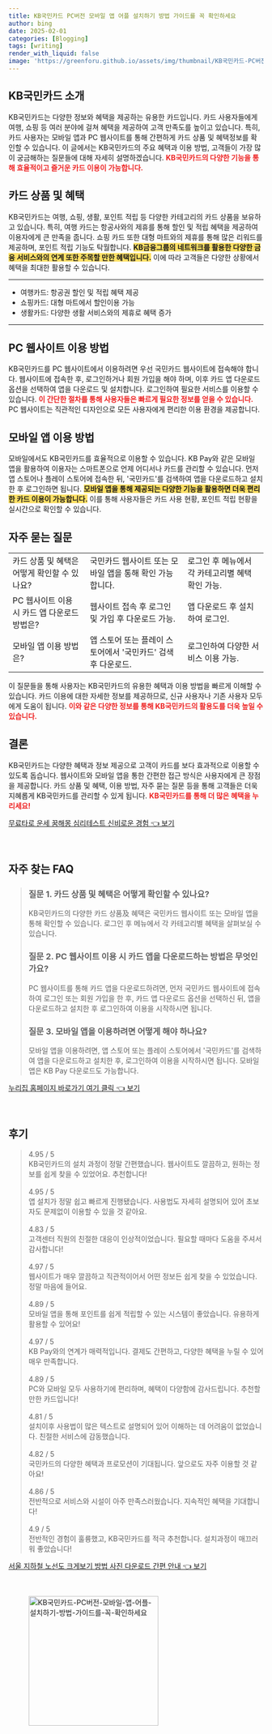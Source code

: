 ```yaml
---
title: KB국민카드 PC버전 모바일 앱 어플 설치하기 방법 가이드를 꼭 확인하세요
author: bing
date: 2025-02-01
categories: [Blogging]
tags: [writing]
render_with_liquid: false
image: 'https://greenforu.github.io/assets/img/thumbnail/KB국민카드-PC버전-모바일-앱-어플-설치하기-방법-가이드를-꼭-확인하세요.webp'
---
```



<h2 id='KB국민카드_소개'>KB국민카드 소개</h2>

<p>KB국민카드는 다양한 정보와 혜택을 제공하는 유용한 카드입니다. 카드 사용자들에게 여행, 쇼핑 등 여러 분야에 걸쳐 혜택을 제공하여 고객 만족도를 높이고 있습니다. 특히, 카드 사용자는 모바일 앱과 PC 웹사이트를 통해 간편하게 카드 상품 및 혜택정보를 확인할 수 있습니다. 이 글에서는 KB국민카드의 주요 혜택과 이용 방법, 고객들이 가장 많이 궁금해하는 질문들에 대해 자세히 설명하겠습니다. <b><span style="color: #ee2323;">KB국민카드의 다양한 기능을 통해 효율적이고 즐거운 카드 이용이 가능합니다.</span></b></p>

<h2 id='카드_상품_및_혜택'>카드 상품 및 혜택</h2>

<p>KB국민카드는 여행, 쇼핑, 생활, 포인트 적립 등 다양한 카테고리의 카드 상품을 보유하고 있습니다. 특히, 여행 카드는 항공사와의 제휴를 통해 할인 및 적립 혜택을 제공하여 이용자에게 큰 만족을 줍니다. 쇼핑 카드 또한 대형 마트와의 제휴를 통해 많은 리워드를 제공하며, 포인트 적립 기능도 탁월합니다. <b><span style="background-color: #ffe066;">KB금융그룹의 네트워크를 활용한 다양한 금융 서비스와의 연계 또한 주목할 만한 혜택입니다.</span></b> 이에 따라 고객들은 다양한 상황에서 혜택을 최대한 활용할 수 있습니다.</p>

<hr />

<ul>
    <li>여행카드: 항공권 할인 및 적립 혜택 제공</li>
    <li>쇼핑카드: 대형 마트에서 할인이용 가능</li>
    <li>생활카드: 다양한 생활 서비스와의 제휴로 혜택 증가</li>
</ul>

<hr />

<h2 id='PC_웹사이트_이용_방법'>PC 웹사이트 이용 방법</h2>

<p>KB국민카드를 PC 웹사이트에서 이용하려면 우선 국민카드 웹사이트에 접속해야 합니다. 웹사이트에 접속한 후, 로그인하거나 회원 가입을 해야 하며, 이후 카드 앱 다운로드 옵션을 선택하여 앱을 다운로드 및 설치합니다. 로그인하여 필요한 서비스를 이용할 수 있습니다. <b><span style="color: #ee2323;">이 간단한 절차를 통해 사용자들은 빠르게 필요한 정보를 얻을 수 있습니다.</span></b> PC 웹사이트는 직관적인 디자인으로 모든 사용자에게 편리한 이용 환경을 제공합니다.</p>

<h2 id='모바일_앱_이용_방법'>모바일 앱 이용 방법</h2>

<p>모바일에서도 KB국민카드를 효율적으로 이용할 수 있습니다. KB Pay와 같은 모바일 앱을 활용하여 이용자는 스마트폰으로 언제 어디서나 카드를 관리할 수 있습니다. 먼저 앱 스토어나 플레이 스토어에 접속한 뒤, '국민카드'를 검색하여 앱을 다운로드하고 설치한 후 로그인하면 됩니다. <b><span style="background-color: #ffe066;">모바일 앱을 통해 제공되는 다양한 기능을 활용하면 더욱 편리한 카드 이용이 가능합니다.</span></b> 이를 통해 사용자들은 카드 사용 현황, 포인트 적립 현황을 실시간으로 확인할 수 있습니다.</p>

<h2 id='자주_묻는_질문'>자주 묻는 질문</h2>

<table>
    <tr>
        <td>카드 상품 및 혜택은 어떻게 확인할 수 있나요?</td>
        <td>국민카드 웹사이트 또는 모바일 앱을 통해 확인 가능합니다.</td>
        <td>로그인 후 메뉴에서 각 카테고리별 혜택 확인 가능.</td>
    </tr>
    <tr>
        <td>PC 웹사이트 이용 시 카드 앱 다운로드 방법은?</td>
        <td>웹사이트 접속 후 로그인 및 가입 후 다운로드 가능.</td>
        <td>앱 다운로드 후 설치하여 로그인.</td>
    </tr>
    <tr>
        <td>모바일 앱 이용 방법은?</td>
        <td>앱 스토어 또는 플레이 스토어에서 '국민카드' 검색 후 다운로드.</td>
        <td>로그인하여 다양한 서비스 이용 가능.</td>
    </tr>
</table>

<p>이 질문들을 통해 사용자는 KB국민카드의 유용한 혜택과 이용 방법을 빠르게 이해할 수 있습니다. 카드 이용에 대한 자세한 정보를 제공하므로, 신규 사용자나 기존 사용자 모두에게 도움이 됩니다. <b><span style="color: #ee2323;">이와 같은 다양한 정보를 통해 KB국민카드의 활용도를 더욱 높일 수 있습니다.</span></b></p>

<h2 id='결론'>결론</h2>

<p>KB국민카드는 다양한 혜택과 정보 제공으로 고객이 카드를 보다 효과적으로 이용할 수 있도록 돕습니다. 웹사이트와 모바일 앱을 통한 간편한 접근 방식은 사용자에게 큰 장점을 제공합니다. 카드 상품 및 혜택, 이용 방법, 자주 묻는 질문 등을 통해 고객들은 더욱 지혜롭게 KB국민카드를 관리할 수 있게 됩니다. <b><span style="color: #ee2323;">KB국민카드를 통해 더 많은 혜택을 누리세요!</span></b></p>


<p><a class="click-button" title="무료타로 운세 꿈해몽 심리테스트 신비로운 경험" href="https://greenforu.github.io/posts/%EB%AC%B4%EB%A3%8C%ED%83%80%EB%A1%9C-%EC%9A%B4%EC%84%B8-%EA%BF%88%ED%95%B4%EB%AA%BD-%EC%8B%AC%EB%A6%AC%ED%85%8C%EC%8A%A4%ED%8A%B8-%EC%8B%A0%EB%B9%84%EB%A1%9C%EC%9A%B4-%EA%B2%BD%ED%97%98/" rel="dofollow">무료타로 운세 꿈해몽 심리테스트 신비로운 경험 👈 보기</a></p><br>
<h2 id='자주_찾는_FAQ'>자주 찾는 FAQ</h2>
<div itemscope="" itemtype="https://schema.org/FAQPage"> 
<blockquote> 
<div itemscope="" itemprop="mainEntity" itemtype="https://schema.org/Question"> 
<h3 itemprop="name">질문 1. 카드 상품 및 혜택은 어떻게 확인할 수 있나요?</h3> 
<div itemscope="" itemprop="acceptedAnswer" itemtype="https://schema.org/Answer"> 
<span itemprop="text"> 
<p>KB국민카드의 다양한 카드 상품及 혜택은 국민카드 웹사이트 또는 모바일 앱을 통해 확인할 수 있습니다. 로그인 후 메뉴에서 각 카테고리별 혜택을 살펴보실 수 있습니다.</p> 
</span> 
</div> 
</div> 

<div itemscope="" itemprop="mainEntity" itemtype="https://schema.org/Question"> 
<h3 itemprop="name">질문 2. PC 웹사이트 이용 시 카드 앱을 다운로드하는 방법은 무엇인가요?</h3> 
<div itemscope="" itemprop="acceptedAnswer" itemtype="https://schema.org/Answer"> 
<span itemprop="text"> 
<p>PC 웹사이트를 통해 카드 앱을 다운로드하려면, 먼저 국민카드 웹사이트에 접속하여 로그인 또는 회원 가입을 한 후, 카드 앱 다운로드 옵션을 선택하신 뒤, 앱을 다운로드하고 설치한 후 로그인하여 이용을 시작하시면 됩니다.</p> 
</span> 
</div> 
</div> 

<div itemscope="" itemprop="mainEntity" itemtype="https://schema.org/Question"> 
<h3 itemprop="name">질문 3. 모바일 앱을 이용하려면 어떻게 해야 하나요?</h3> 
<div itemscope="" itemprop="acceptedAnswer" itemtype="https://schema.org/Answer"> 
<span itemprop="text"> 
<p>모바일 앱을 이용하려면, 앱 스토어 또는 플레이 스토어에서 '국민카드'를 검색하여 앱을 다운로드하고 설치한 후, 로그인하여 이용을 시작하시면 됩니다. 모바일 앱은 KB Pay 다운로드도 가능합니다.</p> 
</span> 
</div> 
</div> 
</blockquote> 
</div>
<p><a class="click-button" title="누리집 홈페이지 바로가기 여기 클릭" href="https://greenforu.github.io/posts/%EB%88%84%EB%A6%AC%EC%A7%91-%ED%99%88%ED%8E%98%EC%9D%B4%EC%A7%80-%EB%B0%94%EB%A1%9C%EA%B0%80%EA%B8%B0-%EC%97%AC%EA%B8%B0-%ED%81%B4%EB%A6%AD/" rel="dofollow">누리집 홈페이지 바로가기 여기 클릭 👈 보기</a></p><br>
<h2 id='후기'>후기</h2>
<div itemscope itemtype="https://schema.org/Product">
  <blockquote>
  <div itemprop="review" itemscope itemtype="https://schema.org/Review">
      <div itemprop="reviewRating" itemscope itemtype="https://schema.org/Rating"> <span itemprop="ratingValue">4.95</span> / <span itemprop="bestRating">5</span> </div>
      <span itemprop="reviewBody">KB국민카드의 설치 과정이 정말 간편했습니다. 웹사이트도 깔끔하고, 원하는 정보를 쉽게 찾을 수 있었어요. 추천합니다!</span>
  </div>
  <br>
  <div itemprop="review" itemscope itemtype="https://schema.org/Review">
      <div itemprop="reviewRating" itemscope itemtype="https://schema.org/Rating"> <span itemprop="ratingValue">4.95</span> / <span itemprop="bestRating">5</span> </div>
      <span itemprop="reviewBody">앱 설치가 정말 쉽고 빠르게 진행됐습니다. 사용법도 자세히 설명되어 있어 초보자도 문제없이 이용할 수 있을 것 같아요.</span>
  </div>
  <br>
  <div itemprop="review" itemscope itemtype="https://schema.org/Review">
      <div itemprop="reviewRating" itemscope itemtype="https://schema.org/Rating"> <span itemprop="ratingValue">4.83</span> / <span itemprop="bestRating">5</span> </div>
      <span itemprop="reviewBody">고객센터 직원의 친절한 대응이 인상적이었습니다. 필요할 때마다 도움을 주셔서 감사합니다!</span>
  </div>
  <br>
  <div itemprop="review" itemscope itemtype="https://schema.org/Review">
      <div itemprop="reviewRating" itemscope itemtype="https://schema.org/Rating"> <span itemprop="ratingValue">4.97</span> / <span itemprop="bestRating">5</span> </div>
      <span itemprop="reviewBody">웹사이트가 매우 깔끔하고 직관적이어서 어떤 정보든 쉽게 찾을 수 있었습니다. 정말 마음에 들어요.</span>
  </div>
  <br>
  <div itemprop="review" itemscope itemtype="https://schema.org/Review">
      <div itemprop="reviewRating" itemscope itemtype="https://schema.org/Rating"> <span itemprop="ratingValue">4.89</span> / <span itemprop="bestRating">5</span> </div>
      <span itemprop="reviewBody">모바일 앱을 통해 포인트를 쉽게 적립할 수 있는 시스템이 좋았습니다. 유용하게 활용할 수 있어요!</span>
  </div>
  <br>
  <div itemprop="review" itemscope itemtype="https://schema.org/Review">
      <div itemprop="reviewRating" itemscope itemtype="https://schema.org/Rating"> <span itemprop="ratingValue">4.97</span> / <span itemprop="bestRating">5</span> </div>
      <span itemprop="reviewBody">KB Pay와의 연계가 매력적입니다. 결제도 간편하고, 다양한 혜택을 누릴 수 있어 매우 만족합니다.</span>
  </div>
  <br>
  <div itemprop="review" itemscope itemtype="https://schema.org/Review">
      <div itemprop="reviewRating" itemscope itemtype="https://schema.org/Rating"> <span itemprop="ratingValue">4.89</span> / <span itemprop="bestRating">5</span> </div>
      <span itemprop="reviewBody">PC와 모바일 모두 사용하기에 편리하며, 혜택이 다양함에 감사드립니다. 추천할만한 카드입니다!</span>
  </div>
  <br>
  <div itemprop="review" itemscope itemtype="https://schema.org/Review">
      <div itemprop="reviewRating" itemscope itemtype="https://schema.org/Rating"> <span itemprop="ratingValue">4.81</span> / <span itemprop="bestRating">5</span> </div>
      <span itemprop="reviewBody">설치이후 사용법이 많은 텍스트로 설명되어 있어 이해하는 데 어려움이 없었습니다. 친절한 서비스에 감동했습니다.</span>
  </div>
  <br>
  <div itemprop="review" itemscope itemtype="https://schema.org/Review">
      <div itemprop="reviewRating" itemscope itemtype="https://schema.org/Rating"> <span itemprop="ratingValue">4.82</span> / <span itemprop="bestRating">5</span> </div>
      <span itemprop="reviewBody">국민카드의 다양한 혜택과 프로모션이 기대됩니다. 앞으로도 자주 이용할 것 같아요!</span>
  </div>
  <br>
  <div itemprop="review" itemscope itemtype="https://schema.org/Review">
      <div itemprop="reviewRating" itemscope itemtype="https://schema.org/Rating"> <span itemprop="ratingValue">4.86</span> / <span itemprop="bestRating">5</span> </div>
      <span itemprop="reviewBody">전반적으로 서비스와 시설이 아주 만족스러웠습니다. 지속적인 혜택을 기대합니다!</span>
  </div>
  <br>
  <div itemprop="review" itemscope itemtype="https://schema.org/Review">
      <div itemprop="reviewRating" itemscope itemtype="https://schema.org/Rating"> <span itemprop="ratingValue">4.9</span> / <span itemprop="bestRating">5</span> </div>
      <span itemprop="reviewBody">전반적인 경험이 훌륭했고, KB국민카드를 적극 추천합니다. 설치과정이 매끄러워 좋았습니다!</span>
  </div>
  </blockquote>
</div>
<p><a class="click-button" title="서울 지하철 노선도 크게보기 방법 사진 다운로드 간편 안내" href="https://greenforu.github.io/posts/%EC%84%9C%EC%9A%B8-%EC%A7%80%ED%95%98%EC%B2%A0-%EB%85%B8%EC%84%A0%EB%8F%84-%ED%81%AC%EA%B2%8C%EB%B3%B4%EA%B8%B0-%EB%B0%A9%EB%B2%95-%EC%82%AC%EC%A7%84-%EB%8B%A4%EC%9A%B4%EB%A1%9C%EB%93%9C-%EA%B0%84%ED%8E%B8-%EC%95%88%EB%82%B4/" rel="dofollow">서울 지하철 노선도 크게보기 방법 사진 다운로드 간편 안내 👈 보기</a></p><br>
<figure class="image"><img src="https://greenforu.github.io/assets/img/thumbnail/KB국민카드-PC버전-모바일-앱-어플-설치하기-방법-가이드를-꼭-확인하세요.webp" alt="KB국민카드-PC버전-모바일-앱-어플-설치하기-방법-가이드를-꼭-확인하세요" width="256" height="256"></figure>